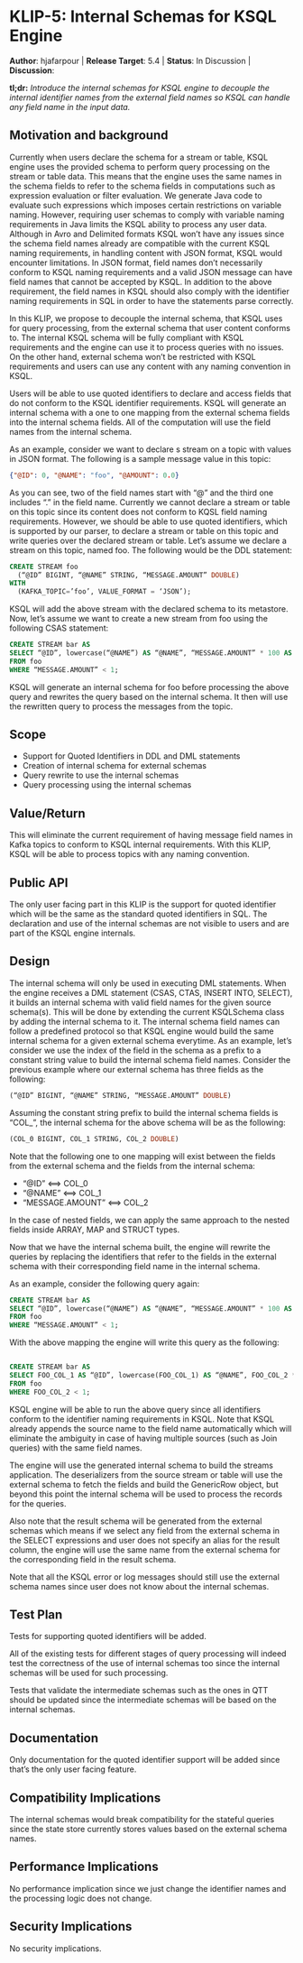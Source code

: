 # KLIP-5: Internal Schemas for KSQL Engine

**Author**: hjafarpour |
**Release Target**: 5.4 |
**Status**: In Discussion |
**Discussion**:

**tl;dr:** *Introduce the internal schemas for KSQL engine to decouple the internal identifier names from the
external field names so KSQL can handle any field name in the input data.*

## Motivation and background

Currently when users declare the schema for a stream or table, KSQL engine uses the provided schema
to perform query processing on the stream or table data. This means that the engine uses the same
names in the schema fields to refer to the schema fields in computations such as expression evaluation
 or filter evaluation. We generate Java code to evaluate such expressions which imposes certain
 restrictions on variable naming. However, requiring user schemas to comply with variable naming
 requirements in Java limits the KSQL ability to process any user data. Although in Avro and Delimited
 formats KSQL won’t have any issues since the schema field names already are compatible with the current
 KSQL naming requirements, in handling content with JSON format, KSQL would encounter limitations.
 In JSON format, field names don’t necessarily conform to KSQL naming requirements and a valid JSON
 message can have field names that cannot be accepted by KSQL. In addition to the above requirement,
 the field names in KSQL should also comply with the identifier naming requirements in SQL in order to
 have the statements parse correctly.

In this KLIP, we propose to decouple the internal schema, that KSQL uses for query processing, from
 the external schema that user content conforms to. The internal KSQL schema will be fully compliant
 with KSQL requirements and the engine can use it to process queries with no issues. On the other
 hand, external schema won’t be restricted with KSQL requirements and users can use any content with
 any naming convention in KSQL.

Users will be able to use quoted identifiers to declare and access fields that do not conform to
the KSQL identifier requirements. KSQL will generate an internal schema with a one to one mapping
from the external schema fields into the internal schema fields. All of the computation will use the
field names from the internal schema.

As an example, consider we want to declare s stream on a topic with values in JSON format. The following
is a sample message value in this topic:

```json
{"@ID": 0, "@NAME": "foo", "@AMOUNT": 0.0}
```

As you can see, two of the field names start with “@” and the third one includes “.” in the field name.
 Currently we cannot declare a stream or table on this topic since its content does not conform to KQSL
 field naming requirements. However, we should be able to use quoted identifiers, which is supported by
 our parser, to declare a stream or table on this topic and write queries over the declared stream or
 table. Let’s assume we declare a stream on this topic, named foo. The following would be the DDL
  statement:

```sql
CREATE STREAM foo
  (“@ID” BIGINT, “@NAME” STRING, “MESSAGE.AMOUNT” DOUBLE)
WITH
  (KAFKA_TOPIC=’foo’, VALUE_FORMAT = ‘JSON’);
```

KSQL will add the above stream with the declared schema to its metastore. Now, let’s assume we want
to create a new stream from foo using the following CSAS statement:

```sql
CREATE STREAM bar AS
SELECT “@ID”, lowercase(“@NAME”) AS “@NAME”, “MESSAGE.AMOUNT” * 100 AS “AMOUNT.BY.100”
FROM foo
WHERE “MESSAGE.AMOUNT” < 1;
```

KSQL will generate an internal schema for foo before processing the above query and rewrites the query
based on the internal schema. It then will use the rewritten query to process the messages from the topic.

## Scope

* Support for Quoted Identifiers in DDL and DML statements
* Creation of internal schema for external schemas
* Query rewrite to use the internal schemas
* Query processing using the internal schemas

## Value/Return

This will eliminate the current requirement of having message field names in Kafka topics to conform
to KSQL internal requirements. With this KLIP, KSQL will be able to process topics with any naming convention.


## Public API

The only user facing part in this KLIP is the support for quoted identifier which will be the same
as the standard quoted identifiers in SQL. The declaration and use of the internal schemas are not
visible to users and are part of the KSQL engine internals.

## Design

The internal schema will only be used in executing DML statements. When the engine receives a DML
statement (CSAS, CTAS, INSERT INTO, SELECT), it builds an internal schema with valid field names for
the given source schema(s). This will be done by extending the current KSQLSchema class by adding
the internal schema to it. The internal schema field names can follow a predefined protocol so that
KSQL engine would build the same internal schema for a given external schema everytime. As an example,
 let’s consider we use the index of the field in the schema as a prefix to a constant string value to
 build the internal schema field names. Consider the previous example where our external schema has
 three fields as the following:

```sql
(“@ID” BIGINT, “@NAME” STRING, “MESSAGE.AMOUNT” DOUBLE)
```

Assuming the constant string prefix to build the internal schema fields is “COL_”, the internal
schema for the above schema will be as the following:

```sql
(COL_0 BIGINT, COL_1 STRING, COL_2 DOUBLE)
```

Note that the following one to one mapping will exist between the fields from the external schema and the fields from the internal schema:

* “@ID”                            <==>   COL_0
* “@NAME”                     <==>   COL_1
* “MESSAGE.AMOUNT” <==>   COL_2

In the case of nested fields, we can apply the same approach to the nested fields inside ARRAY, MAP
and STRUCT types.

Now that we have the internal schema built, the engine will rewrite the queries by replacing the
identifiers that refer to the fields in the external schema with their corresponding field name in
the internal schema.

As an example, consider the following query again:

```sql
CREATE STREAM bar AS
SELECT “@ID”, lowercase(“@NAME”) AS “@NAME”, “MESSAGE.AMOUNT” * 100 AS “AMOUNT.BY.100”
FROM foo
WHERE “MESSAGE.AMOUNT” < 1;
```

With the above mapping the engine will write this query as the following:

```sql

CREATE STREAM bar AS
SELECT FOO_COL_1 AS “@ID”, lowercase(FOO_COL_1) AS “@NAME”, FOO_COL_2 * 100 AS “AMOUNT.BY.100”
FROM foo
WHERE FOO_COL_2 < 1;
```

KSQL engine will be able to run the above query since all identifiers conform to the identifier
naming requirements in KSQL. Note that KSQL already appends the source name to the field name
automatically which will eliminate the ambiguity in case of having multiple sources (such as Join queries)
 with the same field names.

The engine will use the generated internal schema to build the streams application. The deserializers
 from the source stream or table will use the external schema to fetch the fields and build the
 GenericRow object, but beyond this point the internal schema will be used to process the records
 for the queries.

Also note that the result schema will be generated from the external schemas which means if we select
any field from the external schema in the SELECT expressions and user does not specify an alias for
the result column, the engine will use the same name from the external schema for the corresponding
field in the result schema.

Note that all the KSQL error or log messages should still use the external schema names since user
does not know about the internal schemas.

## Test Plan

Tests for supporting quoted identifiers will be added.

All of the existing tests for different stages of query processing will indeed test the correctness
 of the use of internal schemas too since the internal schemas will be used for such processing.

Tests that validate the intermediate schemas such as the ones in QTT should be updated since the
intermediate schemas will be based on the internal schemas.

## Documentation

Only documentation for the quoted identifier support will be added since that’s the only user facing feature.


## Compatibility Implications

The internal schemas would break compatibility for the stateful queries since the state store
currently stores values based on the external schema names.

## Performance Implications

No performance implication since we just change the identifier names and the processing logic does not change.

## Security Implications

No security implications.
